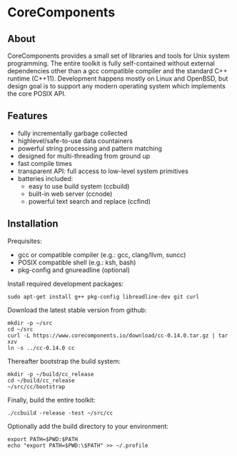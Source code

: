 CoreComponents
==============

About
-----

CoreComponents provides a small set of libraries and tools for Unix system programming.
The entire toolkit is fully self-contained without external dependencies other than a gcc
compatible compiler and the standard C++ runtime (C++11). Development happens mostly on Linux and
OpenBSD, but design goal is to support any modern operating system which implements the
core POSIX API.

Features
--------

 * fully incrementally garbage collected
 * highlevel/safe-to-use data countainers
 * powerful string processing and pattern matching
 * designed for multi-threading from ground up
 * fast compile times
 * transparent API: full access to low-level system primitives
 * batteries included:
   * easy to use build system (ccbuild)
   * built-in web server (ccnode)
   * powerful text search and replace (ccfind)

Installation
------------

Prequisites:
 * gcc or compatible compiler (e.g.: gcc, clang/llvm, suncc)
 * POSIX compatible shell (e.g.: ksh, bash)
 * pkg-config and gnureadline (optional)

Install required development packages:

```
sudo apt-get install g++ pkg-config libreadline-dev git curl
```

Download the latest stable version from github:
```
mkdir -p ~/src
cd ~/src
curl -L https://www.corecomponents.io/download/cc-0.14.0.tar.gz | tar xzv
ln -s ../cc-0.14.0 cc
```

Thereafter bootstrap the build system:
```
mkdir -p ~/build/cc_release
cd ~/build/cc_release
~/src/cc/bootstrap
```

Finally, build the entire toolkit:
```
./ccbuild -release -test ~/src/cc
```

Optionally add the build directory to your environment:
```
export PATH=$PWD:$PATH
echo "export PATH=$PWD:\$PATH" >> ~/.profile
```
